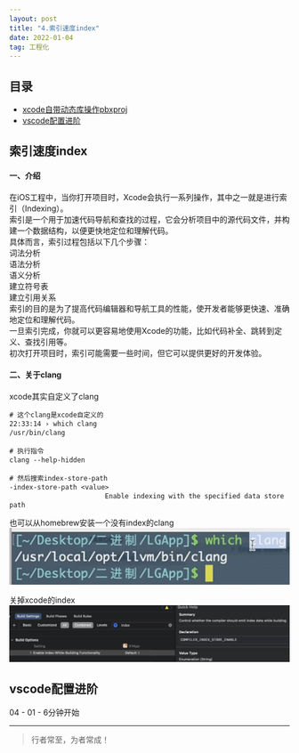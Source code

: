 ```yaml
---
layout: post
title: "4.索引速度index"
date: 2022-01-04
tag: 工程化
---
```



## 目录
- [xcode自带动态库操作pbxproj](#content1)   
- [vscode配置进阶](#content2)   



<!-- ************************************************ -->
## <a id="content1">索引速度index</a>

#### **一、介绍**
在iOS工程中，当你打开项目时，Xcode会执行一系列操作，其中之一就是进行索引（Indexing）。<br>
索引是一个用于加速代码导航和查找的过程，它会分析项目中的源代码文件，并构建一个数据结构，以便更快地定位和理解代码。<br>
具体而言，索引过程包括以下几个步骤：<br>
词法分析<br>
语法分析<br>
语义分析<br>
建立符号表<br>
建立引用关系<br>
索引的目的是为了提高代码编辑器和导航工具的性能，使开发者能够更快速、准确地定位和理解代码。<br>
一旦索引完成，你就可以更容易地使用Xcode的功能，比如代码补全、跳转到定义、查找引用等。<br>
初次打开项目时，索引可能需要一些时间，但它可以提供更好的开发体验。<br>

#### **二、关于clang**
xcode其实自定义了clang

```shell
# 这个clang是xcode自定义的
22:33:14 › which clang
/usr/bin/clang

# 执行指令
clang --help-hidden

# 然后搜索index-store-path
-index-store-path <value>
                        Enable indexing with the specified data store path
```

也可以从homebrew安装一个没有index的clang
<img src="/images/project/12.png">

关掉xcode的index
<img src="/images/project/13.png">


<!-- ************************************************ -->
## <a id="content2">vscode配置进阶</a>

04 - 01 - 6分钟开始





----------
>  行者常至，为者常成！


